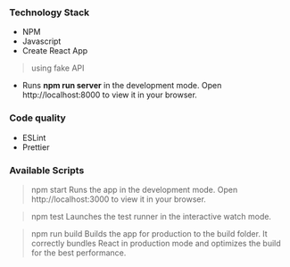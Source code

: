 ### Technology Stack
- NPM
- Javascript
- Create React App

> using fake API
- Runs **npm run server** in the development mode. Open http://localhost:8000 to view it in your browser.
  
### Code quality
- ESLint
- Prettier

### Available Scripts
> npm start
Runs the app in the development mode. Open http://localhost:3000 to view it in your browser.

> npm test
Launches the test runner in the interactive watch mode.

> npm run build
Builds the app for production to the build folder. It correctly bundles React in production mode and optimizes the build for the best performance.
